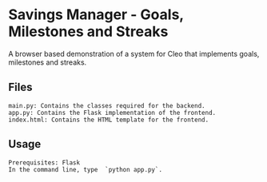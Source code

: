 # Savings Manager - Goals, Milestones and Streaks

A browser based demonstration of a system for Cleo that implements goals, milestones and streaks.

## Files
    main.py: Contains the classes required for the backend.
    app.py: Contains the Flask implementation of the frontend.
    index.html: Contains the HTML template for the frontend.

## Usage
    Prerequisites: Flask
    In the command line, type  `python app.py`.

